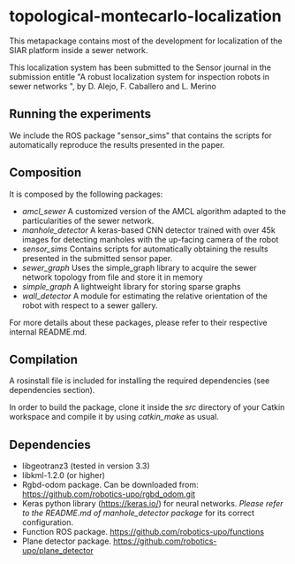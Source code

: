 # topological-montecarlo-localization

This metapackage contains most of the development for localization of the SIAR platform inside a sewer network. 

This localization system has been submitted to the Sensor journal in the submission entitle "A robust localization system for inspection robots in sewer networks ", by D. Alejo, F. Caballero and L. Merino

## Running the experiments

We include the ROS package "sensor_sims" that contains the scripts for automatically reproduce the results presented in the paper.

## Composition

It is composed by the following packages:

* *amcl_sewer* A customized version of the AMCL algorithm adapted to the particularities of the sewer network.
* *manhole_detector* A keras-based CNN detector trained with over 45k images for detecting manholes with the up-facing camera of the robot
* *sensor_sims* Contains scripts for automatically obtaining the results presented in the submitted sensor paper.
* *sewer_graph* Uses the simple_graph library to acquire the sewer network topology from file and store it in memory
* *simple_graph* A lightweight library for storing sparse graphs
* *wall_detector* A module for estimating the relative orientation of the robot with respect to a sewer gallery.

For more details about these packages, please refer to their respective internal README.md.

## Compilation

A rosinstall file is included for installing the required dependencies (see dependencies section).

In order to build the package, clone it inside the *src* directory of your Catkin workspace and compile it by using *catkin_make* as usual.

## Dependencies

- libgeotranz3  (tested in version 3.3)
- libkml-1.2.0 (or higher)
- Rgbd-odom package. Can be downloaded from: https://github.com/robotics-upo/rgbd_odom.git
- Keras python library (https://keras.io/) for neural networks. *Please refer to the README.md of manhole_detector package* for its correct configuration.
- Function ROS package. https://github.com/robotics-upo/functions
- Plane detector package. https://github.com/robotics-upo/plane_detector
